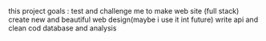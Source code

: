 <div>
this project goals :
test and challenge me to make web site (full stack)
create new and beautiful web design(maybe i use it int future)
write api and clean cod
database and analysis
</div>